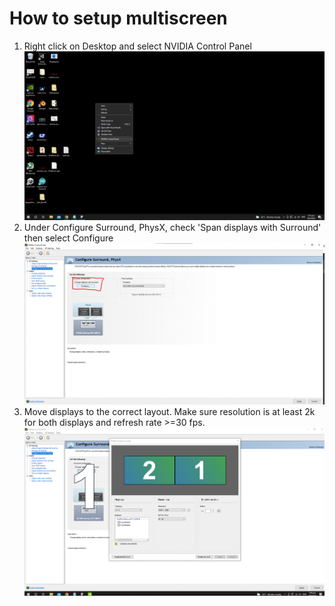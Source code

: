 # How to setup multiscreen

1. Right click on Desktop and select NVIDIA Control Panel ![0.gif](Documentation/0.gif)
2. Under Configure Surround, PhysX, check 'Span displays with Surround' then select Configure ![1.gif](Documentation/1.gif)
3. Move displays to the correct layout. Make sure resolution is at least 2k for both displays and refresh rate >=30 fps. ![1.gif](Documentation/2.gif)
